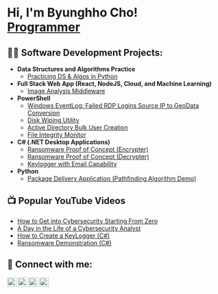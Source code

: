 <h1>Hi, I'm Byunghho Cho! <br/><a href="https://github.com/YOUR_GITHUB_USERNAME">Programmer</a> 
<h2>👨‍💻 Software Development Projects:</h2>

- <b>Data Structures and Algorithms Practice</b>
  - [Practicing DS & Algos in Python](https://github.com/YOUR_GITHUB_USERNAME/Algorithms-Practice)
- <b>Full Stack Web App (React, NodeJS, Cloud, and Machine Learning)</b>
  - [Image Analysis Middleware](https://github.com/YOUR_GITHUB_USERNAME/Image-Analysis-Middleware)
- <b>PowerShell</b>
  - [Windows EventLog: Failed RDP Logins Source IP to GeoData Conversion](https://github.com/YOUR_GITHUB_USERNAME/Sentinel-Lab)
  - [Disk Wiping Utility](https://github.com/YOUR_GITHUB_USERNAME/Jwipe.PowerShell)
  - [Active Directory Bulk User Creation](https://github.com/YOUR_GITHUB_USERNAME/AD_PS)
  - [File Integrity Monitor](https://github.com/YOUR_GITHUB_USERNAME/PowerShell-Integrity-FIM)
- <b>C# (.NET Desktop Applications)</b>
  - [Ransomware Proof of Concept (Encrypter)](https://github.com/YOUR_GITHUB_USERNAME/EncrypterPOC)
  - [Ransomware Proof of Concept (Decrypter)](https://github.com/YOUR_GITHUB_USERNAME/DecrypterPOC)
  - [Keylogger with Email Capability](https://github.com/YOUR_GITHUB_USERNAME/Key-Logger-With-Email)
- <b>Python</b>
  - [Package Delivery Application (Pathfinding Algorithm Demo)](https://github.com/YOUR_GITHUB_USERNAME/Package-Delivery-Pathfinding-Algorithm)

<h2>📺 Popular YouTube Videos</h2>

- [How to Get into Cybersecurity Starting From Zero](https://www.youtube.com/watch?v=VIDEO_ID_1)
- [A Day in the Life of a Cybersecurity Analyst](https://www.youtube.com/watch?v=VIDEO_ID_2)
- [How to Create a KeyLogger (C#)](https://www.youtube.com/watch?v=VIDEO_ID_3)
- [Ransomware Demonstration (C#)](https://www.youtube.com/watch?v=VIDEO_ID_4)

<h2> 🤳 Connect with me:</h2>

[<img align="left" alt="ByunghhoCho | YouTube" width="22px" src="https://cdn.jsdelivr.net/npm/simple-icons@v3/icons/youtube.svg" />][youtube]
[<img align="left" alt="ByunghhoCho | Twitter" width="22px" src="https://cdn.jsdelivr.net/npm/simple-icons@v3/icons/twitter.svg" />][twitter]
[<img align="left" alt="ByunghhoCho | LinkedIn" width="22px" src="https://cdn.jsdelivr.net/npm/simple-icons@v3/icons/linkedin.svg" />][linkedin]
[<img align="left" alt="ByunghhoCho | Instagram" width="22px" src="https://cdn.jsdelivr.net/npm/simple-icons@v3/icons/instagram.svg" />][instagram]

[twitter]: https://twitter.com/YOUR_TWITTER_HANDLE
[youtube]: https://www.youtube.com/@YOUR_YOUTUBE_CHANNEL
[instagram]: https://www.instagram.com/YOUR_INSTAGRAM_HANDLE/
[linkedin]: https://linkedin.com/in/YOUR_LINKEDIN_USERNAME
